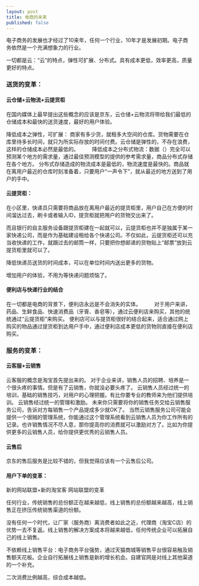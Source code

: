 ```yaml
---
layout: post
title: 电商的未来
published: false
---
```



电子商务的发展也才经过了10来年，任何一个行业，10年才是发展初期。电子商务依然是一个充满想象力的行业。

一切都是云：“云”的特点，弹性可扩展、分布式。具有成本更低，效率更高，质量更好的特点。

### 送货的变革：

#### 云仓储+云物流+云提货柜

在国内媒体上最早提出这些概念的应该是京东，云仓储+云物流将带给我们最低的仓储成本和最快的送货速度，最好的用户体验。

降低成本之弹性，可扩展：
商家有多少货，就租多大空间的仓库。货物需要在仓库里待多长时间，就只为所实际存放的时间付费。云仓储是弹性的，不存在浪费，这样的仓储成本必然是最低的。
       　　
降低成本之分布式物流：数据（）完全可以预测某个地方的需求量，通过最佳预测模型的提供的参考需求量，商品分布式存储在各个地方。
分布式存储造成的物流成本是最低的，物流速度是最快的。商品就在离用户最近的仓库时刻准备着，只要用户“一声令下”，就从最近的地方送到了用户的手中。
       　　
#### 云提货柜：

在小区里，快递员只需要将商品放在离用户最近的提货柜里，用户自己在方便的时间溜达过去，刷卡或者输入ID，提货柜就把用户的货物交出来了。

而且银行的自主服务设备跟提货柜建在一起就可以，云提货柜也并不是独属于某一家快递公司，而是作为基础建设租给各个快递公司。不仅如此，云提货柜还可以充当收快递的工作，就跟过去的邮筒一样，只要把你想邮递的货物贴上“邮票”放到云提货柜里就可以了。

降低快递员送货的时间成本，可以在单位时间内送出更多的货物。

增加用户的体验，不用为等快递问题烦恼了。

#### 便利店与快递行业的结合

在一切都是电商的背景下，便利店永远是不会消失的实体。       　　
对于用户来讲，药品、生鲜食品、快速消费品（牙膏、香皂等），通过云便利店来购买，其他的统统通过“云提货柜”来购买。
便利店可以与提货柜很好的结合起来，适合通过网上购买的物品通过提货柜到达用户手中，通过便利店成本更低的货物则直接在便利店购买。

### 服务的变革：

#### 云客服+云销售

云客服的概念是淘宝首先提出来的。
对于企业来讲，销售人员的招聘、培养是一个很头疼的事情。但是有了云销售，你就没必要头疼了。
云销售人员经过统一的培训，基础的销售技巧，对用户的心理把握。有比你要专业的教师来为他们提供培训。
云销售经过统一的管理和激励。
未来你只需要将你的销售任务交给云销售服务公司，告诉对方每销售一个产品提成多少就OK了。
当然云销售服务公司可能会提供一个很贼的管理系统，你能通过这个管理系统看到云销售人员为你工作所有的记录。也许销售情况不尽人意，那你提高你的消费就可以激励对方了。比如为你提供更多的云销售人员，给你提供更优秀的云销售人员。
       　　
#### 云售后

京东的售后服务是比较不错的，但我觉得应该有一个云售后公司。


#### 用户下单的变革：

新的网站联盟+新的淘宝客
网站联盟的变革

<p>任何行业，传统销售的总份额正在越来越低，线上销售的总份额越来越高，线上销售正在挤压传统销售渠道的份额。</p>
  <p>没有任何一个时代，让厂家（服务商）离消费者如此之近，代理商（淘宝C店）的优势一去不复返。线上销售的解决方案成本将越来越低，任何传统企业可以拓展自己的线上销售。</p>
  <p>不依赖线上销售平台：电子商务平台强势，通过天猫商城等销售平台很容易触及销售额天花板。企业自行拓展线上销售是新的增长机会。自建官网是对线上其他渠道的一个补充。</p>
  <p>二次消费比例越高，综合成本越低。</p>



       　　

       　　
